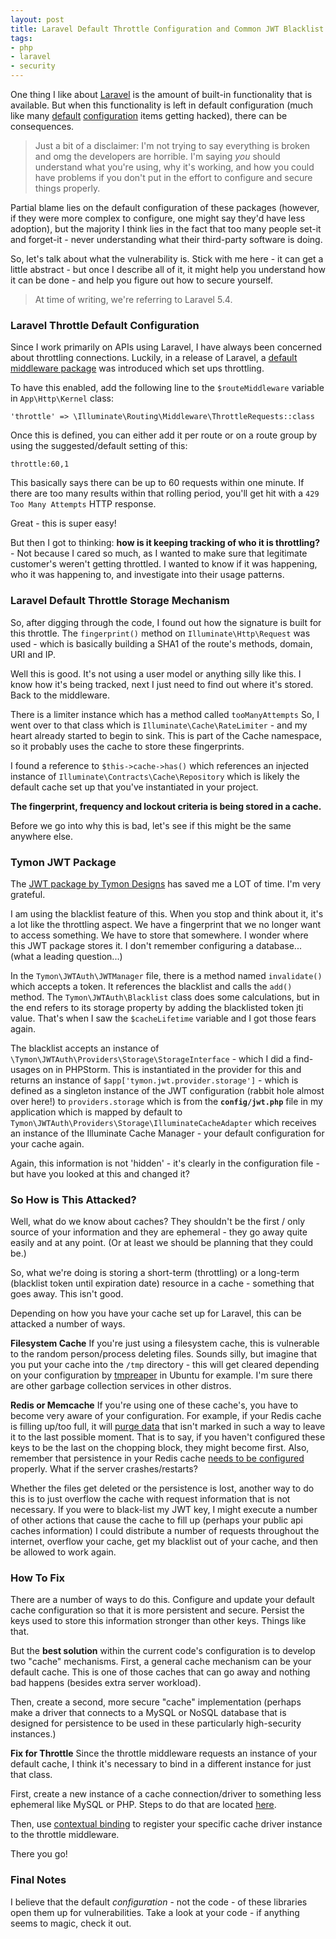 ```yaml
---
layout: post
title: Laravel Default Throttle Configuration and Common JWT Blacklist Vulnerable to Cache Attacks
tags:
- php
- laravel
- security
---
```

One thing I like about [Laravel](https://laravel.com/) is the amount of built-in functionality that is available.  But when this functionality is left in default configuration (much like many [default](https://snyk.io/blog/mongodb-hack-and-secure-defaults/) [configuration](https://krebsonsecurity.com/2015/02/spam-uses-default-passwords-to-hack-routers/) items getting hacked), there can be consequences.

> Just a bit of a disclaimer: I'm not trying to say everything is broken and omg the developers are horrible. I'm saying _you_ should understand what you're using, why it's working, and how you could have problems if you don't put in the effort to configure and secure things properly.

Partial blame lies on the default configuration of these packages (however, if they were more complex to configure, one might say they'd have less adoption), but the majority I think lies in the fact that too many people set-it and forget-it - never understanding what their third-party software is doing.

So, let's talk about what the vulnerability is.  Stick with me here - it can get a little abstract - but once I describe all of it, it might help you understand how it can be done - and help you figure out how to secure yourself.

> At time of writing, we're referring to Laravel 5.4.

### Laravel Throttle Default Configuration

Since I work primarily on APIs using Laravel, I have always been concerned about throttling connections.  Luckily, in a release of Laravel, a [default middleware package](https://laravel.com/docs/5.4/middleware#registering-middleware) was introduced which set ups throttling.

To have this enabled, add the following line to the `$routeMiddleware` variable in `App\Http\Kernel` class:

`'throttle' => \Illuminate\Routing\Middleware\ThrottleRequests::class` 

Once this is defined, you can either add it per route or on a route group by using the suggested/default setting of this:

`throttle:60,1`

This basically says there can be up to 60 requests within one minute.  If there are too many results within that rolling period, you'll get hit with a `429 Too Many Attempts` HTTP response.

Great - this is super easy!

But then I got to thinking: **how is it keeping tracking of who it is throttling?** - Not because I cared so much, as I wanted to make sure that legitimate customer's weren't getting throttled.  I wanted to know if it was happening, who it was happening to, and investigate into their usage patterns.

### Laravel Default Throttle Storage Mechanism

So, after digging through the code, I found out how the signature is built for this throttle.  The `fingerprint()` method on `Illuminate\Http\Request` was used - which is basically building a SHA1 of the route's methods, domain, URI and IP. 

Well this is good.  It's not using a user model or anything silly like this.  I know how it's being tracked, next I just need to find out where it's stored.  Back to the middleware.

There is a limiter instance which has a method called `tooManyAttempts`  So, I went over to that class which is `Illuminate\Cache\RateLimiter` - and my heart already started to begin to sink.  This is part of the Cache namespace, so it probably uses the cache to store these fingerprints.  

I found a reference to `$this->cache->has()` which references an injected instance of `Illuminate\Contracts\Cache\Repository` which is likely the default cache set up that you've instantiated in your project.

**The fingerprint, frequency and lockout criteria is being stored in a cache.**

Before we go into why this is bad, let's see if this might be the same anywhere else.

### Tymon JWT Package

The [JWT package by Tymon Designs](https://github.com/tymondesigns/jwt-auth) has saved me a LOT of time.  I'm very grateful.

I am using the blacklist feature of this.  When you stop and think about it, it's a lot like the throttling aspect.  We have a fingerprint that we no longer want to access something.  We have to store that somewhere.  I wonder where this JWT package stores it. I don't remember configuring a database... (what a leading question...)

In the `Tymon\JWTAuth\JWTManager` file, there is a method named `invalidate()` which accepts a token.  It references the blacklist and calls the `add()` method.  The `Tymon\JWTAuth\Blacklist` class does some calculations, but in the end refers to its storage property by adding the blacklisted token jti value.  That's when I saw the `$cacheLifetime` variable and I got those fears again.

The blacklist accepts an instance of `\Tymon\JWTAuth\Providers\Storage\StorageInterface` - which I did a find-usages on in PHPStorm.  This is instantiated in the provider for this and returns an instance of `$app['tymon.jwt.provider.storage']` - which is defined as a singleton instance of the JWT configuration (rabbit hole almost over here!) to `providers.storage` which is from the **`config/jwt.php`** file in my application which is mapped by default to `Tymon\JWTAuth\Providers\Storage\IlluminateCacheAdapter` which receives an instance of the Illuminate Cache Manager - your default configuration for your cache again.

Again, this information is not 'hidden' - it's clearly in the configuration file - but have you looked at this and changed it?

### So How is This Attacked?

Well, what do we know about caches?  They shouldn't be the first / only source of your information and they are ephemeral - they go away quite easily and at any point. (Or at least we should be planning that they could be.)

So, what we're doing is storing a short-term (throttling) or a long-term (blacklist token until expiration date) resource in a cache - something that goes away.  This isn't good.

Depending on how you have your cache set up for Laravel, this can be attacked a number of ways.

**Filesystem Cache** If you're just using a filesystem cache, this is vulnerable to the random person/process deleting files.  Sounds silly, but imagine that you put your cache into the `/tmp` directory - this will get cleared depending on your configuration by [tmpreaper](http://manpages.ubuntu.com/manpages/wily/man8/tmpreaper.8.html) in Ubuntu for example.  I'm sure there are other garbage collection services in other distros.

**Redis or Memcache** If you're using one of these cache's, you have to become very aware of your configuration.  For example, if your Redis cache is filling up/too full, it will [purge data](https://stackoverflow.com/questions/5068518/what-does-redis-do-when-it-runs-out-of-memory) that isn't marked in such a way to leave it to the last possible moment.  That is to say, if you haven't configured these keys to be the last on the chopping block, they might become first.   Also, remember that persistence in your Redis cache [needs to be configured](https://redis.io/topics/persistence) properly.  What if the server crashes/restarts?

Whether the files get deleted or the persistence is lost, another way to do this is to just overflow the cache with request information that is not necessary.  If you were to black-list my JWT key, I might execute a number of other actions that cause the cache to fill up (perhaps your public api caches information) I could distribute a number of requests throughout the internet, overflow your cache, get my blacklist out of your cache, and then be allowed to work again.

### How To Fix

There are a number of ways to do this.  Configure and update your default cache configuration so that it is more persistent and secure.  Persist the keys used to store this information stronger than other keys.  Things like that.

But the **best solution** within the current code's configuration is to develop two "cache" mechanisms.  First, a general cache mechanism can be your default cache.  This is one of those caches that can go away and nothing bad happens (besides extra server workload).  

Then, create a second, more secure "cache" implementation (perhaps make a driver that connects to a MySQL or NoSQL database that is designed for persistence to be used in these particularly high-security instances.)

**Fix for Throttle** Since the throttle middleware requests an instance of your default cache, I think it's necessary to bind in a different instance for just that class.

First, create a new instance of a cache connection/driver to something less ephemeral like MySQL or PHP.  Steps to do that are located [here](https://laravel.com/docs/5.4/cache#writing-the-driver).

Then, use [contextual binding](https://laravel.com/docs/5.4/container#contextual-binding) to register your specific cache driver instance to the throttle middleware.

There you go!

### Final Notes

I believe that the default _configuration_ - not the code - of these libraries open them up for vulnerabilities.  Take a look at your code - if anything seems to magic, check it out.